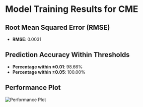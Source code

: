 # Model Training Results for CME

## Root Mean Squared Error (RMSE)
- **RMSE**: 0.0031

## Prediction Accuracy Within Thresholds
- **Percentage within ±0.01**: 98.66%
- **Percentage within ±0.05**: 100.00%

## Performance Plot
![Performance Plot](../imgs/CME.png)
